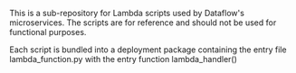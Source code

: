 This is a sub-repository for Lambda scripts used by Dataflow's microservices. The scripts are for reference and should not be used for functional purposes.

Each script is bundled into a deployment package containing the entry file lambda_function.py with the entry function lambda_handler()
